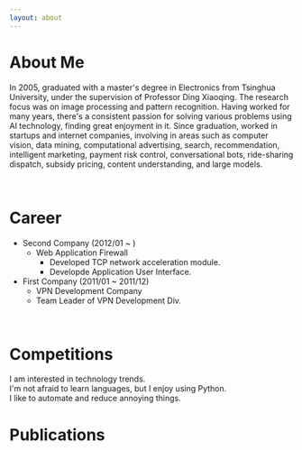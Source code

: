 ```yaml
---
layout: about 
---
```


# About Me
In 2005, graduated with a master's degree in Electronics from Tsinghua University, under the supervision of Professor Ding Xiaoqing. The research focus was on image processing and pattern recognition. Having worked for many years, there's a consistent passion for solving various problems using AI technology, finding great enjoyment in it. Since graduation, worked in startups and internet companies, involving in areas such as computer vision, data mining, computational advertising, search, recommendation, intelligent marketing, payment risk control, conversational bots, ride-sharing dispatch, subsidy pricing, content understanding, and large models.

<br/>

# Career
* Second Company (2012/01 ~ )
  * Web Application Firewall
    * Developed TCP network acceleration module.
    * Developde Application User Interface.
* First Company (2011/01 ~ 2011/12)
  * VPN Development Company
  * Team Leader of VPN Development Div.

<br/>

# Competitions
I am interested in technology trends.  
I'm not afraid to learn languages, but I enjoy using Python.  
I like to automate and reduce annoying things.  


# Publications
